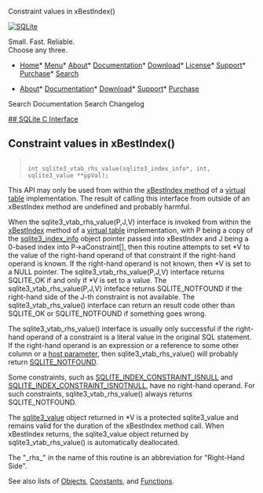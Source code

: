 




Constraint values in xBestIndex()




[![SQLite](../images/sqlite370_banner.gif)](../index.html)


Small. Fast. Reliable.  
Choose any three.


* [Home](../index.html)* [Menu](javascript:void(0))* [About](../about.html)* [Documentation](../docs.html)* [Download](../download.html)* [License](../copyright.html)* [Support](../support.html)* [Purchase](../prosupport.html)* [Search](javascript:void(0))




* [About](../about.html)* [Documentation](../docs.html)* [Download](../download.html)* [Support](../support.html)* [Purchase](../prosupport.html)






Search Documentation
Search Changelog









[## SQLite C Interface](../c3ref/intro.html)
## Constraint values in xBestIndex()




> ```
> 
> int sqlite3_vtab_rhs_value(sqlite3_index_info*, int, sqlite3_value **ppVal);
> 
> ```



This API may only be used from within the [xBestIndex method](../vtab.html#xbestindex)
of a [virtual table](../vtab.html) implementation. The result of calling this interface
from outside of an xBestIndex method are undefined and probably harmful.


When the sqlite3\_vtab\_rhs\_value(P,J,V) interface is invoked from within
the [xBestIndex](../vtab.html#xbestindex) method of a [virtual table](../vtab.html) implementation, with P being
a copy of the [sqlite3\_index\_info](../c3ref/index_info.html) object pointer passed into xBestIndex and
J being a 0\-based index into P\-\>aConstraint\[], then this routine
attempts to set \*V to the value of the right\-hand operand of
that constraint if the right\-hand operand is known. If the
right\-hand operand is not known, then \*V is set to a NULL pointer.
The sqlite3\_vtab\_rhs\_value(P,J,V) interface returns SQLITE\_OK if
and only if \*V is set to a value. The sqlite3\_vtab\_rhs\_value(P,J,V)
inteface returns SQLITE\_NOTFOUND if the right\-hand side of the J\-th
constraint is not available. The sqlite3\_vtab\_rhs\_value() interface
can return an result code other than SQLITE\_OK or SQLITE\_NOTFOUND if
something goes wrong.


The sqlite3\_vtab\_rhs\_value() interface is usually only successful if
the right\-hand operand of a constraint is a literal value in the original
SQL statement. If the right\-hand operand is an expression or a reference
to some other column or a [host parameter](../c3ref/bind_blob.html), then sqlite3\_vtab\_rhs\_value()
will probably return [SQLITE\_NOTFOUND](../rescode.html#notfound).


Some constraints, such as [SQLITE\_INDEX\_CONSTRAINT\_ISNULL](../c3ref/c_index_constraint_eq.html) and
[SQLITE\_INDEX\_CONSTRAINT\_ISNOTNULL](../c3ref/c_index_constraint_eq.html), have no right\-hand operand. For such
constraints, sqlite3\_vtab\_rhs\_value() always returns SQLITE\_NOTFOUND.


The [sqlite3\_value](../c3ref/value.html) object returned in \*V is a protected sqlite3\_value
and remains valid for the duration of the xBestIndex method call.
When xBestIndex returns, the sqlite3\_value object returned by
sqlite3\_vtab\_rhs\_value() is automatically deallocated.


The "\_rhs\_" in the name of this routine is an abbreviation for
"Right\-Hand Side".


See also lists of
 [Objects](../c3ref/objlist.html),
 [Constants](../c3ref/constlist.html), and
 [Functions](../c3ref/funclist.html).


